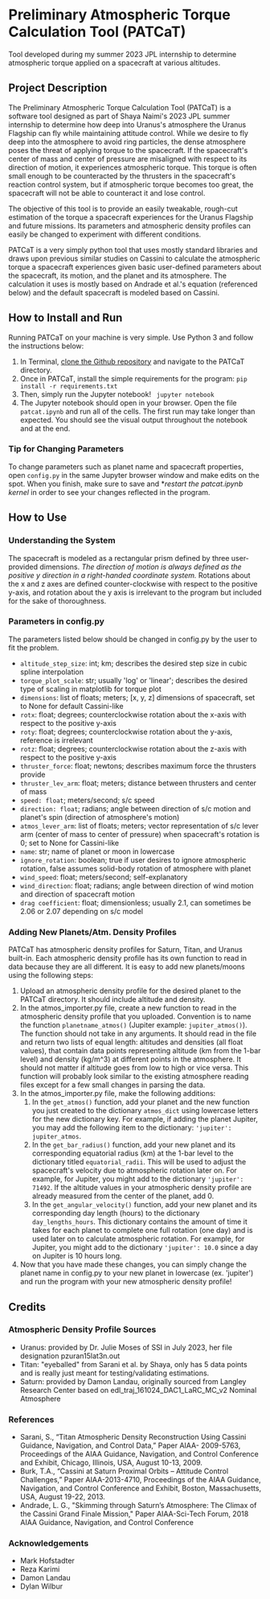 # Preliminary Atmospheric Torque Calculation Tool (PATCaT)
Tool developed during my summer 2023 JPL internship to determine atmospheric torque applied on a spacecraft at various altitudes.


## Project Description
The Preliminary Atmospheric Torque Calculation Tool (PATCaT) is a software tool designed as part of Shaya Naimi's 2023 JPL summer internship to determine how deep into Uranus's atmosphere the Uranus Flagship can fly while maintaining attitude control. While we desire to fly deep into the atmosphere to avoid ring particles, the dense atmosphere poses the threat of applying torque to the spacecraft. If the spacecraft's center of mass and center of pressure are misaligned with respect to its direction of motion, it experiences atmospheric torque. This torque is often small enough to be counteracted by the thrusters in the spacecraft's reaction control system, but if atmospheric torque becomes too great, the spacecraft will not be able to counteract it and lose control.

The objective of this tool is to provide an easily tweakable, rough-cut estimation of the torque a spacecraft experiences for the Uranus Flagship and future missions. Its parameters and atmospheric density profiles can easily be changed to experiment with different conditions. 

PATCaT is a very simply python tool that uses mostly standard libraries and draws upon previous similar studies on Cassini to calculate the atmospheric torque a spacecraft experiences given basic user-defined parameters about the spacecraft, its motion, and the planet and its atmosphere. The calculation it uses is mostly based on Andrade et al.'s equation (referenced below) and the default spacecraft is modeled based on Cassini. 

## How to Install and Run
Running PATCaT on your machine is very simple. Use Python 3 and follow the instructions below:

1. In Terminal, [clone the Github repository](https://docs.github.com/en/repositories/creating-and-managing-repositories/cloning-a-repository) and navigate to the PATCaT directory.
2. Once in PATCaT, install the simple requirements for the program: ``` pip install -r requirements.txt ```
3. Then, simply run the Jupyter notebook! ``` jupyter notebook```
4. The Jupyter notebook should open in your browser. Open the file `patcat.ipynb` and run all of the cells. The first run may take longer than expected. You should see the visual output throughout the notebook and at the end.

### Tip for Changing Parameters
To change parameters such as planet name and spacecraft properties, open `config.py` in the same Jupyter browser window and make edits on the spot. When you finish, make sure to save and **restart the patcat.ipynb kernel* in order to see your changes reflected in the program.

## How to Use 
### Understanding the System
   The spacecraft is modeled as a rectangular prism defined by three user-provided dimensions. *The direction of motion is always defined as the positive y direction in a right-handed coordinate system.* Rotations about the x and z axes are defined counter-clockwise with respect to the positive y-axis, and rotation about the y axis is irrelevant to the program but included for the sake of thoroughness. 
### Parameters in config.py
   The parameters listed below should be changed in config.py by the user to fit the problem.
   * `altitude_step_size`: int; km; describes the desired step size in cubic spline interpolation
   * `torque_plot_scale`: str; usually 'log' or 'linear'; describes the desired type of scaling in matplotlib for torque plot
   * `dimensions`: list of floats; meters; [x, y, z] dimensions of spacecraft, set to None for default Cassini-like
   * `rotx`: float; degrees; counterclockwise rotation about the x-axis with respect to the positive y-axis
   * `roty`: float; degrees; counterclockwise rotation about the y-axis, reference is irrelevant
   * `rotz`: float; degrees; counterclockwise rotation about the z-axis with respect to the positive y-axis
   * `thruster_force`: float; newtons; describes maximum force the thrusters provide
   * `thruster_lev_arm`: float; meters; distance between thrusters and center of mass
   * `speed: float`; meters/second; s/c speed
   * `direction: float`; radians; angle between direction of s/c motion and planet's spin (direction of atmosphere's motion)
   * `atmos_lever_arm`: list of floats; meters; vector representation of s/c lever arm (center of mass to center of pressure) when spacecraft's rotation is 0; set to None for Cassini-like
   * `name`: str; name of planet or moon in lowercase
   * `ignore_rotation`: boolean; true if user desires to ignore atmospheric rotation, false assumes solid-body rotation of atmosphere with planet
   * `wind_speed`: float; meters/second; self-explanatory 
   * `wind_direction`: float; radians; angle between direction of wind motion and direction of spacecraft motion
   * `drag coefficient`: float; dimensionless; usually 2.1, can sometimes be 2.06 or 2.07 depending on s/c model
### Adding New Planets/Atm. Density Profiles
PATCaT has atmospheric density profiles for Saturn, Titan, and Uranus built-in. Each atmospheric density profile has its own function to read in data because they are all different. It is easy to add new planets/moons using the following steps:
1. Upload an atmospheric density profile for the desired planet to the PATCaT directory. It should include altitude and density.
2. In the atmos_importer.py file, create a new function to read in the atmospheric density profile that you uploaded. Convention is to name the function `planetname_atmos()` (Jupiter example: `jupiter_atmos()`). The function should not take in any arguments. It should read in the file and return two lists of equal length: altitudes and densities (all float values), that contain data points representing altitude (km from the 1-bar level) and density (kg/m^3) at different points in the atmosphere. It should not matter if altitude goes from low to high or vice versa. This function will probably look similar to the existing atmosphere reading files except for a few small changes in parsing the data.
3. In the atmos_importer.py file, make the following additions:
    1. In the `get_atmos()` function, add your planet and the new function you just created to the dictionary `atmos_dict` using lowercase letters for the new dictionary key. For example, if adding the planet Jupiter, you may add the following item to the dictionary: `'jupiter': jupiter_atmos`. 
    2. In the `get_bar_radius()` function, add your new planet and its corresponding equatorial radius (km) at the 1-bar level to the dictionary titled `equatorial_radii`. This will be used to adjust the spacecraft's velocity due to atmospheric rotation later on. For example, for Jupiter, you might add to the dictionary `'jupiter': 71492`. If the altitude values in your atmospheric density profile are already measured from the center of the planet, add 0.
    3. In the `get_angular_velocity()` function, add your new planet and its corresponding day length (hours) to the dictionary `day_lengths_hours`. This dictionary contains the amount of time it takes for each planet to complete one full rotation (one day) and is used later on to calculate atmospheric rotation. For example, for Jupiter, you might add to the dictionary `'jupiter': 10.0` since a day on Jupiter is 10 hours long.
4. Now that you have made these changes, you can simply change the planet name in config.py to your new planet in lowercase (ex. 'jupiter') and run the program with your new atmospheric density profile! 


## Credits
### Atmospheric Density Profile Sources
* Uranus: provided by Dr. Julie Moses of SSI in July 2023, her file designation pzuran15lat3n.out
* Titan: "eyeballed" from Sarani et al. by Shaya, only has 5 data points and is really just meant for testing/validating estimations.
* Saturn: provided by Damon Landau, originally sourced from Langley Research Center based on edl_traj_161024_DAC1_LaRC_MC_v2 Nominal Atmosphere
  
### References
+ Sarani, S., “Titan Atmospheric Density Reconstruction Using Cassini Guidance, Navigation, and Control Data,” Paper AIAA-
2009-5763, Proceedings of the AIAA Guidance, Navigation, and Control Conference and Exhibit, Chicago, Illinois, USA, August 10-13, 2009. 
+ Burk, T.A., “Cassini at Saturn Proximal Orbits – Attitude Control Challenges,” Paper AIAA-2013-4710, Proceedings of the
AIAA Guidance, Navigation, and Control Conference and Exhibit, Boston, Massachusetts, USA, August 19-22, 2013.
+ Andrade, L. G., "Skimming through Saturn’s Atmosphere: The Climax of the Cassini Grand Finale Mission," Paper AIAA-Sci-Tech Forum, 2018 AIAA Guidance, Navigation, and Control Conference

### Acknowledgements
* Mark Hofstadter
* Reza Karimi
* Damon Landau
* Dylan Wilbur
